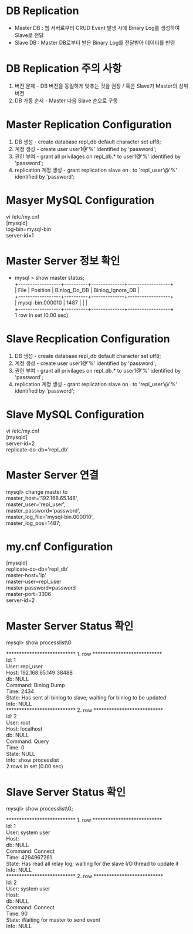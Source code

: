 DB Replication
==============
* Master DB : 웹 서버로부터 CRUD Event 발생 시에 Binary Log를 생성하여 Slave로 전달
* Slave DB : Master DB로부터 받은 Binary Log를 전달받아 데이터를 반영

DB Replication 주의 사항
======================
1. 버전 문제 - DB 버전을 동일하게 맞추는 것을 권장 / 혹은 Slave가 Master의 상위 버전
2. DB 가동 순서 - Master 다음 Slave 순으로 구동

Master Replication Configuration
================================
1) DB 생성 - create database repl_db default character set utf8;
2) 계정 생성 - create user user1@'%' identified by 'password';
3) 권한 부여 - grant all privilages on repl_db.* to user1@'%' identified by 'password';
4) replication 계정 생성 - grant replication slave on *.* to 'repl_user'@'%' identified by 'password';

Masyer MySQL Configuration
===========================
vi /etc/my.cnf</br>
[mysqld]</br>
log-bin=mysql-bin</br>
server-id=1</br>

Master Server 정보 확인
=====================
* mysql > show master status;</br>
+------------------+----------+--------------+------------------+</br>
| File             | Position | Binlog_Do_DB | Binlog_Ignore_DB |</br>
+------------------+----------+--------------+------------------+</br>
| mysql-bin.000010 \|     1487 \|              \|                  \| </br>
+------------------+----------+--------------+------------------+</br>
1 row in set (0.00 sec)</br>

Slave Recplication Configuration
================================
1) DB 생성 - create database repl_db default character set utf8;
2) 계정 생성 - create user user1@'%' identified by 'password';
3) 권한 부여 - grant all privilages on repl_db.* to user1@'%' identified by 'password';
4) replication 계정 생성 - grant replication slave on *.* to 'repl_user'@'%' identified by 'password';

Slave MySQL Configuration
=========================
vi /etc/my.cnf</br>
[mysqld]</br>
server-id=2</br>
replicate-do-db='repl_db'</br>

Master Server 연결
=================
mysql> change master to</br>
master_host='192.168.65.148',</br>
master_user='repl_user',</br>
master_password='password',</br>
master_log_file='mysql-bin.000010',</br>
master_log_pos=1487;</br>

my.cnf Configuration
====================
[mysqld]</br>
replicate-do-db='repl_db'</br>
master-host='ip'</br>
master-user=repl_user</br>
master-password=password</br>
master-port=3306</br>
server-id=2</br>

Master Server Status 확인
========================
mysql> show processlist\G</br>

*************************** 1. row ***************************</br>
     Id: 1</br>
   User: repl_user</br>
   Host: 192.168.65.149:38488</br>
     db: NULL</br>
Command: Binlog Dump</br>
   Time: 2434</br>
  State: Has sent all binlog to slave; waiting for binlog to be updated</br>
   Info: NULL</br>
*************************** 2. row ***************************</br>
     Id: 2</br>
   User: root</br>
   Host: localhost</br>
     db: NULL</br>
Command: Query</br>
   Time: 0</br>
  State: NULL</br>
   Info: show processlist</br>
2 rows in set (0.00 sec)</br>

Slave Server Status 확인
=======================
mysql> show processlist\G;</br>

*************************** 1. row ***************************</br>
     Id: 1</br>
   User: system user</br>
   Host: </br>
     db: NULL</br>
Command: Connect</br>
   Time: 4294967261</br>
  State: Has read all relay log; waiting for the slave I/O thread to update it</br>
   Info: NULL</br>
*************************** 2. row ***************************</br>
     Id: 2</br>
   User: system user</br>
   Host: </br>
     db: NULL</br>
Command: Connect</br>
   Time: 90</br>
  State: Waiting for master to send event</br>
   Info: NULL</br>
